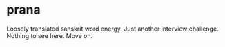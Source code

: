 # prana
Loosely translated sanskrit word energy. Just another interview challenge. Nothing to see here. Move on.
